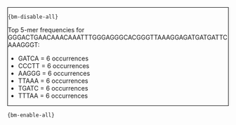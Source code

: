 <div style="border:1px solid black;">

`{bm-disable-all}`

Top 5-mer frequencies for GGGACTGAACAAACAAATTTGGGAGGGCACGGGTTAAAGGAGATGATGATTCAAAGGGT:
 * GATCA = 6 occurrences
 * CCCTT = 6 occurrences
 * AAGGG = 6 occurrences
 * TTAAA = 6 occurrences
 * TGATC = 6 occurrences
 * TTTAA = 6 occurrences
</div>

`{bm-enable-all}`

